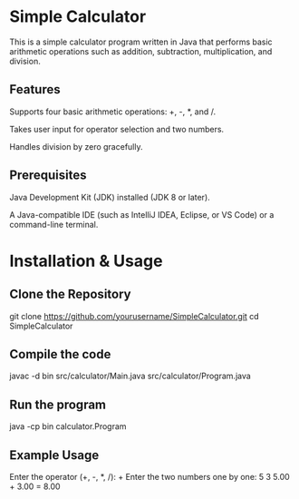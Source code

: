 # Simple Calculator

This is a simple calculator program written in Java that performs basic arithmetic operations such as addition, subtraction, multiplication, and division.

## Features

Supports four basic arithmetic operations: +, -, *, and /.

Takes user input for operator selection and two numbers.

Handles division by zero gracefully.

## Prerequisites

Java Development Kit (JDK) installed (JDK 8 or later).

A Java-compatible IDE (such as IntelliJ IDEA, Eclipse, or VS Code) or a command-line terminal.

# Installation & Usage

## Clone the Repository
 git clone https://github.com/yourusername/SimpleCalculator.git
 cd SimpleCalculator

 ## Compile the code 
 javac -d bin src/calculator/Main.java src/calculator/Program.java

 ## Run the program
java -cp bin calculator.Program

 ## Example Usage
 Enter the operator (+, -, *, /):
+
Enter the two numbers one by one:
5
3
5.00 + 3.00 = 8.00
